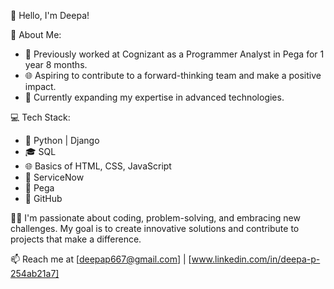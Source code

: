 👋 Hello, I'm Deepa!

🚀 About Me:
- 💼 Previously worked at Cognizant as a Programmer Analyst in Pega for 1 year 8 months.
- 🌐 Aspiring to contribute to a forward-thinking team and make a positive impact.
- 🌱 Currently expanding my expertise in advanced technologies.

💻 Tech Stack:
- 🐍 Python | Django
- 🎓 SQL
- 🌐 Basics of HTML, CSS, JavaScript
- 🚀 ServiceNow
- 🔄 Pega
- 🌟 GitHub

👩‍💻 I'm passionate about coding, problem-solving, and embracing new challenges. My goal is to create innovative solutions and contribute to projects that make a difference.

📫 Reach me at [deepap667@gmail.com] | [www.linkedin.com/in/deepa-p-254ab21a7] 
